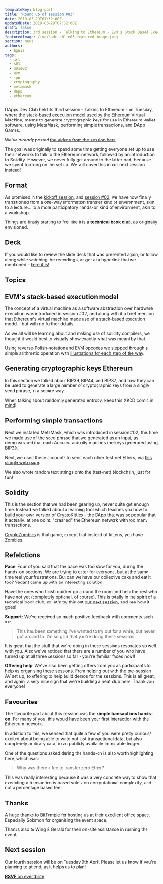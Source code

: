 ```yaml
---
templateKey: blog-post
title: "Round up of session #03"
date: 2019-03-29T07:32:00Z
updatedDate: 2019-03-29T07:32:00Z
draft: false
description: 3rd session - Talking to Ethereum - EVM's Stack Based Execution + Cryptographic Key Generation + MetaMask + Simple Transactions + DApp Games
featuredImage: /img/dadc-s01-e03-featured-image.jpeg
section: news
authors:
  - bguiz
tags:
  - irl
  - s01
  - s01e02
  - evm
  - rpn
  - cryptography
  - metamask
  - dapp
  - ethereum
---
```


DApps Dev Club held its third session - Talking to Ethereum - on Tuesday, where the stack-based execution model used by the Ethereum Virtual Machine, means to generate cryptographic keys for use in Ethereum wallet software, using MetaMask, performing simple transactions, and DApp Games.

We've *already* posted 
[the videos from the session here](/blog/2019-03-27-dapps-dev-club-3rd-session-videos/).

<!-- excerpt -->

The goal was originally to spend some time getting everyone set up to use their networks to talk to the Ethereum network, followed by an introduction to Solidity.
However, we never fully got around to the latter part, because we spent too long on the set up. We will cover this in our next session instead!

## Format

As promised in the
[kickoff session](https://dappsdev.org/blog/2018-02-25-dapps-dev-club-kickoff-session/), and
[session #02](/blog/2019-03-14-dapps-dev-club-2nd-session-roundup/),
we have now finally transitioned from a one-way information transfer kind of environment, akin to a lecture&hellip;
to a more participatory hands-on kind of environment, akin to a workshop.

Things are finally starting to feel like it is a **technical book club**, as originally envisioned.

## Deck

If you would like to review the slide deck that was presented again, or follow
along while watching the recordings, or get at a hyperlink that we mentioned - 
[here it is!](https://dappsdev.org/deck/s01e03/ "DApps Dev Club S01E03 Slide Deck")

## Topics

## EVM's stack-based execution model

The concept of a virtual machine as a software abstraction over hardware execution was introduced in session #02, and along with it a brief mention that Ethereum's virtual machine made use of a stack-based execution model - but with no further details.

As we all will be learning about and making use of solidity compilers, we thought it would best to visually show exactly what was meant by that.

Using reverse-Polish-notation and EVM opcodes we stepped through a simple arithmetic operation with [illustrations for each step of the way](/deck/s01e03/#evm_stacks_steps).

## Generating cryptographic keys Ethereum

In this section we talked about BIP39, BIP44, and BIP32, and how they can be used to generate a large number of cryptographic keys from a single seed phrase, in a secure way.

When talking about randomly generated entropy,
[keep this XKCD comic in mind](https://xkcd.com/936/ "XKCD password strength")!

## Performing simple transactions

Next we installed MetaMask, which was introduced in session #02, this time we made use of the seed phrase that we generated as an input, as demonstrated that each *Account* actually matches the keys generated using BIP39.

Next, we used these accounts to send each other test-net Ethers, via 
[this simple web page](https://dappsdev.org/hands-on/simple-tx.html).

We also wrote random text strings onto the (test-net) blockchain, just for fun!

## Solidity

This is the section that we had been gearing up, never quite got enough time. Instead we talked about a learning tool which teaches you how to build your own version of CryptoKitties - the DApp that was so popular that it actually, at one point, "crashed" the Ethereum network with too many transactions.

[CryptoZombies](https://cryptozombies.io/) is that game, except that instead of kittens, you have Zombies.

## Refelctions

**Pace**: Four of you said that the pace was too slow for you, during the hands-on sections. We are trying to cater for everyone, but at the same time feel your frustrations. But can we have our collective cake and eat it too? Vedant came up with an interesting solution:

Have the ones who finish quicker go around the room and help the rest who have not yet (completely optional, of course). This is totally in the spirit of a technical book club, so let's try this out
[our next session](https://dappsdev-s01e04.eventbrite.com/),
and see how it goes!

**Support**: We've received so much positive feedback with comments such as:

> This has been something I've wanted to try out for a while, but never got around to. I'm so glad that you're doing these sessions.

It is great that the stuff that we're doing in these sessions resonates so well with you. Also we've noticed that there are a number of you who have turned up at all three sessions so far - you're familiar faces now!!

**Offering help**: We've also been getting offers from you as participants to help us organising these sessions. From helping out with the pre-session AV set up, to offering to help build demos for the sessions. This is all great, and again, a very nice sign that we're building a neat club here. Thank you everyone!

## Favourites

The favourite part about this session was the **simple transactions hands-on**. For many of you, this would have been your first interaction with the Ethereum network.

In addition to this, we sensed that quite a few of you were pretty curious/ excited about being able to write not just transactional data, but also completely arbitrary data, to an publicly available immutable ledger.

One of the questions asked during the hands-on is also worth highlighting here, which was:

> Why was there a fee to transfer zero Ether?

This was really interesting because it was a very concrete way to show that executing a transaction is based solely on computational complexity, and not a percentage based fee.

## Thanks

A huge thanks to [BitTemple](https://bittemple.io/) 
for hosting us at their excellent office space.
Especially Solomon for organising the event space.

Thanks also to Wing & Gerald for their on-site assistance in running the event.

## Next session

Our fourth session will be on Tuesday 9th April. Please let us know if you're 
planning to attend, as it helps us to plan!

[**RSVP** on eventbrite](https://dappsdev-s01e04.eventbrite.com/)
